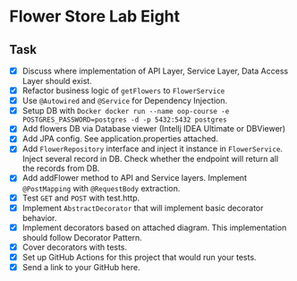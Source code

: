 # Flower Store Lab Eight

## Task

- [x] Discuss where implementation of API Layer, Service Layer, Data Access Layer should exist.
- [x] Refactor business logic of `getFlowers` to `FlowerService`
- [x] Use `@Autowired` and `@Service` for Dependency Injection.
- [x] Setup DB with `Docker docker run --name oop-course -e POSTGRES_PASSWORD=postgres -d -p 5432:5432 postgres`
- [x] Add flowers DB via Database viewer (Intellj IDEA Ultimate or DBViewer)
- [x] Add JPA config. See application.properties attached.
- [x] Add `FlowerRepository` interface and inject it instance in `FlowerService`. 
Inject several record in DB. Check whether the endpoint will return all the records from DB.
- [x] Add addFlower method to API and Service layers. Implement `@PostMapping` with `@RequestBody` extraction.
- [x] Test `GET` and `POST` with test.http.
- [x] Implement `AbstractDecorator` that will implement basic decorator behavior.
- [x] Implement decorators based on attached diagram. This implementation should follow <a src="https://refactoring.guru/design-patterns/decorator">Decorator Pattern.</a>
- [x] Cover decorators with tests.
- [x] Set up GitHub Actions for this project that would run your tests.
- [x] Send a link to your GitHub here.
